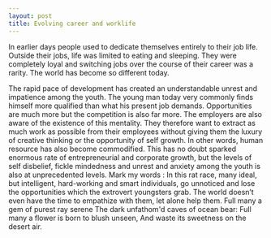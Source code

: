 ```yaml
---
layout: post
title: Evolving career and worklife
---
```




In earlier days people used to dedicate themselves entirely to their job life. Outside their jobs, life was limited to eating and sleeping. They were completely loyal and switching jobs over the course of their career was a rarity. The world has become so different today. <br>

The rapid pace of development has created an understandable unrest and impatience among the youth. The young man today very commonly finds himself more qualified than what his present job demands. Opportunities are much more but the competition is also far more. The employers are also aware of the existence of this mentality. They therefore want to extract as much work as possible from their employees without giving them the luxury of creative thinking or the opportunity of self growth. In other words, human resource has also become commodified. This has no doubt sparked enormous rate of entrepreneurial and corporate growth, but the levels of self disbelief, fickle mindedness and unrest and anxiety among the youth is also at unprecedented levels. Mark my words : In this rat race, many ideal, but intelligent, hard-working and smart individuals, go unnoticed and lose the opportunities which the extrovert youngsters grab. The world doesn’t even have the time to empathize with them, let alone help them. Full many a gem of purest ray serene The dark unfathom'd caves of ocean bear: Full many a flower is born to blush unseen, And waste its sweetness on the desert air.